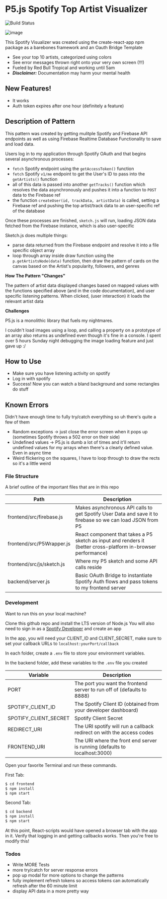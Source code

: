 # P5.js Spotify Top Artist Visualizer

![Build Status](https://travis-ci.org/joemccann/dillinger.svg?branch=master)

![image](https://i.imgur.com/u9AkCYv.png)


This Spotify Visualizer was created using the create-react-app npm package as a barebones framework and an Oauth Bridge Template
  - See your top 10 artists, categorized using colors
  - See error messages thrown right onto your very own screen (!!!)
  - Fueled by Red Bull Tropical and working until 5am
  - ***Disclaimer:*** Documentation may harm your mental health

## New Features!

  - It works
  - Auth token expires after one hour (definitely a feature)


## Description of Pattern 
This pattern was created by getting mulitple Spotify and Firebase API endpoints as well as using Firebase Realtime Database Functionality to save and load data. 

Users log in to my application through Spotify OAuth and that begins several asynchronous processes:
* `fetch` Spotify endpoint using the `getAccessToken()` function 
* `fetch` Spotify `v1/me` endpoint to get the User's ID to pass into the `getArtists()` function
* all of this data is passed into another `getTracks()` function which resolves the data asynchronously and pushes it into a function to `POST` data to the Firebase ref
* the function `createUser(id, trackData, artistData)` is called, setting a Firebase ref and pushing the top artist/track data to an user-specific ref of the database

Once these processes are finished, `sketch.js` will run, loading JSON data fetched from the Firebase instance, which is also user-specific

Sketch.js does multiple things:
* parse data returned from the Firebase endpoint and resolve it into a file specific object array
* loop through array inside draw function using the `p.getArtistsNode(data)` function, then draw the pattern of cards on the canvas based on the Artist's popularity, followers, and genres

**How The Pattern "Changes"**


The pattern of artist data displayed changes based on mapped values with the functions specified above (and in the code documentation), and user specific listening patterns. When clicked, (user interaction) it loads the relevant artist data

**Challenges**


P5.js is a monolithic library that fuels my nightmares.


I couldn't load images using a loop, and calling a property on a prototype of an array also returns as undefined even though it's fine in a console. 
I spent over 5 hours Sunday night debugging the image loading feature and just gave up :/

## How to Use
  - Make sure you have listening activity on spotify
  - Log in with spotify
  - Success! Now you can watch a bland background and some rectangles do stuff


## Known Errors

Didn't have enough time to fully try/catch everything so uh there's quite a few of them

* Random exceptions -> just close the error screen when it pops up (sometimes Spotify throws a 502 error on their side)
* Undefined values -> P5.js is dumb a lot of times and it'll return undefined values for my arrays when there's a clearly defined value. Even in async time
* Weird flickering on the squares, I have to loop through to draw the rects so it's a little weird 


### File Structure

A brief outline of the important files that are in this repo

| Path | Description |
| ------ | ------ |
| frontend/src/firebase.js | Makes asynchronous API calls to get Spotify User Data and save it to firebase so we can load JSON from P5 |
| frontend/src/P5Wrapper.js | React component that takes a P5 sketch as input and renders it (better cross-platform in-browser performance) |
| frontend/src/js/sketch.js | Where my P5 sketch and some API calls reside |
| backend/server.js | Basic OAuth Bridge to instantiate Spotify Auth flows and pass tokens to my frontend server |



### Development

Want to run this on your local machine?

Clone this github repo and install the LTS version of Node.js
You will also need to sign in as a [Spotify Developer](https://developer.spotify.com) and create an app 

In the app, you will need your CLIENT_ID and CLIENT_SECRET, make sure to set your callback URLs to ```localhost:yourPort/callback```

In each folder, create a ```.env``` file to store your environment variables. 

In the backend folder, add these variables to the ```.env``` file you created

| Variable | Description |
| ------ | ------ |
| PORT | The port you want the frontend server to run off of (defaults to 8888) |
| SPOTIFY_CLIENT_ID | The Spotify Client ID (obtained from your developer dashboard) |
|SPOTIFY_CLIENT_SECRET| Spotify Client Secret |
|REDIRECT_URI| The URI spotify will run a callback redirect on with the access codes|
|FRONTEND_URI| The URI where the front end server is running (defaults to localhost:3000)

Open your favorite Terminal and run these commands.

First Tab:
```sh
$ cd frontend
$ npm install
$ npm start

```


Second Tab:
```sh
$ cd backend
$ npm install
$ npm start
```
At this point, React-scripts would have opened a browser tab with the app in it. Verify that logging in and getting callbacks works. Then you're free to modify this!



### Todos

 - Write MORE Tests
 - more try/catch for server response errors 
 - pop up modal for more options to change the patterns
 - fully implement refresh tokens so access tokens can automatically refresh after the 60 minute limit
 - display API data in a more pretty way





